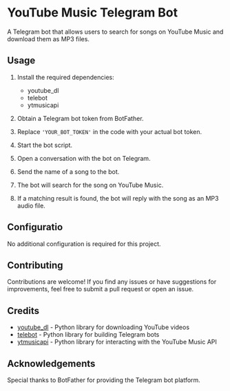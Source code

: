 # YouTube Music Telegram Bot

A Telegram bot that allows users to search for songs on YouTube Music and download them as MP3 files.

## Usage

1. Install the required dependencies:
   - youtube_dl
   - telebot
   - ytmusicapi

2. Obtain a Telegram bot token from BotFather.

3. Replace `'YOUR_BOT_TOKEN'` in the code with your actual bot token.

4. Start the bot script.

5. Open a conversation with the bot on Telegram.

6. Send the name of a song to the bot.

7. The bot will search for the song on YouTube Music.

8. If a matching result is found, the bot will reply with the song as an MP3 audio file.

## Configuratio

No additional configuration is required for this project.

## Contributing

Contributions are welcome! If you find any issues or have suggestions for improvements, feel free to submit a pull request or open an issue.

## Credits

- [youtube_dl](https://github.com/ytdl-org/youtube-dl) - Python library for downloading YouTube videos
- [telebot](https://github.com/eternnoir/pyTelegramBotAPI) - Python library for building Telegram bots
- [ytmusicapi](https://github.com/sigma67/ytmusicapi) - Python library for interacting with the YouTube Music API

## Acknowledgements

Special thanks to BotFather for providing the Telegram bot platform.
